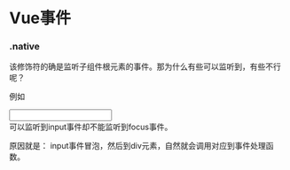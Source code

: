 # Vue事件

### .native

该修饰符的确是监听子组件根元素的事件。那为什么有些可以监听到，有些不行呢？


例如<div><input></input></div> 可以监听到input事件却不能监听到focus事件。


原因就是： input事件冒泡，然后到div元素，自然就会调用对应到事件处理函数。